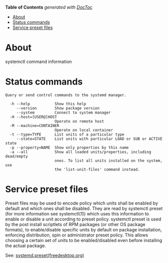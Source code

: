 <!-- START doctoc generated TOC please keep comment here to allow auto update -->
<!-- DON'T EDIT THIS SECTION, INSTEAD RE-RUN doctoc TO UPDATE -->
**Table of Contents**  *generated with [DocToc](https://github.com/thlorenz/doctoc)*

- [About](#about)
- [Status commands](#status-commands)
- [Service preset files](#service-preset-files)

<!-- END doctoc generated TOC please keep comment here to allow auto update -->

# About

systemctl command information

# Status commands

```
Query or send control commands to the systemd manager.

  -h --help           Show this help
     --version        Show package version
     --system         Connect to system manager
  -H --host=[USER@]HOST
                      Operate on remote host
  -M --machine=CONTAINER
                      Operate on local container
  -t --type=TYPE      List units of a particular type
     --state=STATE    List units with particular LOAD or SUB or ACTIVE state
  -p --property=NAME  Show only properties by this name
  -a --all            Show all loaded units/properties, including dead/empty
                      ones. To list all units installed on the system, use
                      the 'list-unit-files' command instead.
```

# Service preset files

Preset files may be used to encode policy which units shall be enabled by default and which ones shall be disabled. They are read by systemctl preset (for more information see systemctl(1)) which uses this information to enable or disable a unit according to preset policy. systemctl preset is used by the post install scriptlets of RPM packages (or other OS package formats), to enable/disable specific units by default on package installation, enforcing distribution, spin or administrator preset policy. This allows choosing a certain set of units to be enabled/disabled even before installing the actual package.

See: [systemd.preset(freedesktop.org)](https://www.freedesktop.org/software/systemd/man/systemd.preset.html)

